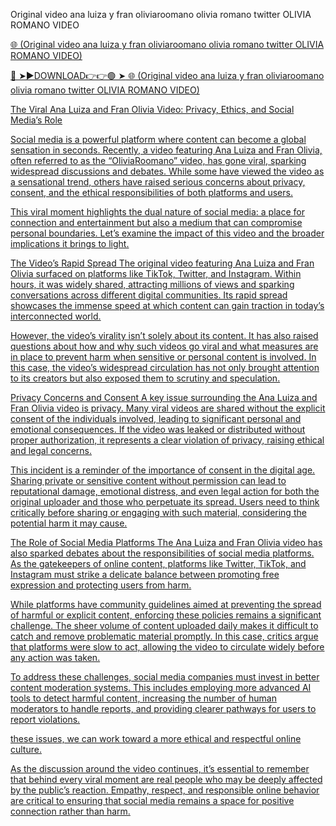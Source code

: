 Original video ana   luiza y fran oliviaroomano olivia romano twitter OLIVIA ROMANO VIDEO

<a href="https://quinix.cfd/sfuisa"> 🌐 (Original video ana   luiza y fran oliviaroomano olivia romano twitter OLIVIA ROMANO VIDEO)

🔴 ➤►DOWNLOAD👉👉🟢 ➤<a href="https://quinix.cfd/sfuisa"> 🌐 (Original video ana   luiza y fran oliviaroomano olivia romano twitter OLIVIA ROMANO VIDEO)

The Viral Ana Luiza and Fran Olivia Video: Privacy, Ethics, and Social Media’s Role

Social media is a powerful platform where content can become a global sensation in seconds. Recently, a video featuring Ana Luiza and Fran Olivia, often referred to as the “OliviaRoomano” video, has gone viral, sparking widespread discussions and debates. While some have viewed the video as a sensational trend, others have raised serious concerns about privacy, consent, and the ethical responsibilities of both platforms and users.

This viral moment highlights the dual nature of social media: a place for connection and entertainment but also a medium that can compromise personal boundaries. Let’s examine the impact of this video and the broader implications it brings to light.

The Video’s Rapid Spread
The original video featuring Ana Luiza and Fran Olivia surfaced on platforms like TikTok, Twitter, and Instagram. Within hours, it was widely shared, attracting millions of views and sparking conversations across different digital communities. Its rapid spread showcases the immense speed at which content can gain traction in today’s interconnected world.

However, the video’s virality isn’t solely about its content. It has also raised questions about how and why such videos go viral and what measures are in place to prevent harm when sensitive or personal content is involved. In this case, the video’s widespread circulation has not only brought attention to its creators but also exposed them to scrutiny and speculation.

Privacy Concerns and Consent
A key issue surrounding the Ana Luiza and Fran Olivia video is privacy. Many viral videos are shared without the explicit consent of the individuals involved, leading to significant personal and emotional consequences. If the video was leaked or distributed without proper authorization, it represents a clear violation of privacy, raising ethical and legal concerns.

This incident is a reminder of the importance of consent in the digital age. Sharing private or sensitive content without permission can lead to reputational damage, emotional distress, and even legal action for both the original uploader and those who perpetuate its spread. Users need to think critically before sharing or engaging with such material, considering the potential harm it may cause.

The Role of Social Media Platforms
The Ana Luiza and Fran Olivia video has also sparked debates about the responsibilities of social media platforms. As the gatekeepers of online content, platforms like Twitter, TikTok, and Instagram must strike a delicate balance between promoting free expression and protecting users from harm.

While platforms have community guidelines aimed at preventing the spread of harmful or explicit content, enforcing these policies remains a significant challenge. The sheer volume of content uploaded daily makes it difficult to catch and remove problematic material promptly. In this case, critics argue that platforms were slow to act, allowing the video to circulate widely before any action was taken.

To address these challenges, social media companies must invest in better content moderation systems. This includes employing more advanced AI tools to detect harmful content, increasing the number of human moderators to handle reports, and providing clearer pathways for users to report violations.

these issues, we can work toward a more ethical and respectful online culture.

As the discussion around the video continues, it’s essential to remember that behind every viral moment are real people who may be deeply affected by the public’s reaction. Empathy, respect, and responsible online behavior are critical to ensuring that social media remains a space for positive connection rather than harm.
